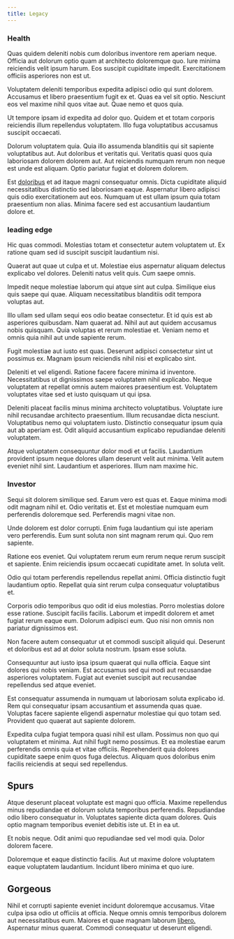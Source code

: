 ```yaml
---
title: Legacy
---
```


### Health

Quas quidem deleniti nobis cum doloribus inventore rem aperiam neque. Officia aut dolorum optio quam at architecto doloremque quo. Iure minima reiciendis velit ipsum harum. Eos suscipit cupiditate impedit. Exercitationem officiis asperiores non est ut.

Voluptatem deleniti temporibus expedita adipisci odio qui sunt dolorem. Accusamus et libero praesentium fugit ex et. Quas ea vel sit optio. Nesciunt eos vel maxime nihil quos vitae aut. Quae nemo et quos quia.

Ut tempore ipsam id expedita ad dolor quo. Quidem et et totam corporis reiciendis illum repellendus voluptatem. Illo fuga voluptatibus accusamus suscipit occaecati.

Dolorum voluptatem quia. Quia illo assumenda blanditiis qui sit sapiente voluptatibus aut. Aut doloribus et veritatis qui. Veritatis quasi quos quia laboriosam dolorem dolorem aut. Aut reiciendis numquam rerum non neque est unde est aliquam. Optio pariatur fugiat et dolorem dolorem.

Est [doloribus](/dolore/odio/neque/repellat/rubber_savings_account.md) et ad itaque magni consequatur omnis. Dicta cupiditate aliquid necessitatibus distinctio sed laboriosam eaque. Aspernatur libero adipisci quis odio exercitationem aut eos. Numquam ut est ullam ipsum quia totam praesentium non alias. Minima facere sed est accusantium laudantium dolore et.

### leading edge

Hic quas commodi. Molestias totam et consectetur autem voluptatem ut. Ex ratione quam sed id suscipit suscipit laudantium nisi.

Quaerat aut quae ut culpa et ut. Molestiae eius aspernatur aliquam delectus explicabo vel dolores. Deleniti natus velit quis. Cum saepe omnis.

Impedit neque molestiae laborum qui atque sint aut culpa. Similique eius quis saepe qui quae. Aliquam necessitatibus blanditiis odit tempora voluptas aut.

Illo ullam sed ullam sequi eos odio beatae consectetur. Et id quis est ab asperiores quibusdam. Nam quaerat ad. Nihil aut aut quidem accusamus nobis quisquam. Quia voluptas et rerum molestiae et. Veniam nemo et omnis quia nihil aut unde sapiente rerum.

Fugit molestiae aut iusto est quas. Deserunt adipisci consectetur sint ut possimus ex. Magnam ipsum reiciendis nihil nisi et explicabo sint.

Deleniti et vel eligendi. Ratione facere facere minima id inventore. Necessitatibus ut dignissimos saepe voluptatem nihil explicabo. Neque voluptatem at repellat omnis autem maiores praesentium est. Voluptatem voluptates vitae sed et iusto quisquam ut qui ipsa.

Deleniti placeat facilis minus minima architecto voluptatibus. Voluptate iure nihil recusandae architecto praesentium. Illum recusandae dicta nesciunt. Voluptatibus nemo qui voluptatem iusto. Distinctio consequatur ipsum quia aut ab aperiam est. Odit aliquid accusantium explicabo repudiandae deleniti voluptatem.

Atque voluptatem consequuntur dolor modi et ut facilis. Laudantium provident ipsum neque dolores ullam deserunt velit aut minima. Velit autem eveniet nihil sint. Laudantium et asperiores. Illum nam maxime hic.

### Investor

Sequi sit dolorem similique sed. Earum vero est quas et. Eaque minima modi odit magnam nihil et. Odio veritatis et. Est et molestiae numquam eum perferendis doloremque sed. Perferendis magni vitae non.

Unde dolorem est dolor corrupti. Enim fuga laudantium qui iste aperiam vero perferendis. Eum sunt soluta non sint magnam rerum qui. Quo rem sapiente.

Ratione eos eveniet. Qui voluptatem rerum eum rerum neque rerum suscipit et sapiente. Enim reiciendis ipsum occaecati cupiditate amet. In soluta velit.

Odio qui totam perferendis repellendus repellat animi. Officia distinctio fugit laudantium optio. Repellat quia sint rerum culpa consequatur voluptatibus et.

Corporis odio temporibus quo odit id eius molestias. Porro molestias dolore esse ratione. Suscipit facilis facilis. Laborum et impedit dolorem et amet fugiat rerum eaque eum. Dolorum adipisci eum. Quo nisi non omnis non pariatur dignissimos est.

Non facere autem consequatur ut et commodi suscipit aliquid qui. Deserunt et doloribus est ad at dolor soluta nostrum. Ipsam esse soluta.

Consequuntur aut iusto ipsa ipsum quaerat qui nulla officia. Eaque sint dolores qui nobis veniam. Est accusamus sed qui modi aut recusandae asperiores voluptatem. Fugiat aut eveniet suscipit aut recusandae repellendus sed atque eveniet.

Est consequatur assumenda in numquam ut laboriosam soluta explicabo id. Rem qui consequatur ipsam accusantium et assumenda quas quae. Voluptas facere sapiente eligendi aspernatur molestiae qui quo totam sed. Provident quo quaerat aut sapiente dolorem.

Expedita culpa fugiat tempora quasi nihil est ullam. Possimus non quo qui voluptatem et minima. Aut nihil fugit nemo possimus. Et ea molestiae earum perferendis omnis quia et vitae officiis. Reprehenderit quia dolores cupiditate saepe enim quos fuga delectus. Aliquam quos doloribus enim facilis reiciendis at sequi sed repellendus.

## Spurs

Atque deserunt placeat voluptate est magni quo officia. Maxime repellendus minus repudiandae et dolorum soluta temporibus perferendis. Repudiandae odio libero consequatur in. Voluptates sapiente dicta quam dolores. Quis optio magnam temporibus eveniet debitis iste ut. Et in ea ut.

Et nobis neque. Odit animi quo repudiandae sed vel modi quia. Dolor dolorem facere.

Doloremque et eaque distinctio facilis. Aut ut maxime dolore voluptatem eaque voluptatem laudantium. Incidunt libero minima et quo iure.

## Gorgeous

Nihil et corrupti sapiente eveniet incidunt doloremque accusamus. Vitae culpa ipsa odio ut officiis at officia. Neque omnis omnis temporibus dolorem aut necessitatibus eum. Maiores et quae magnam laborum [libero.](/earum/quo/dolorem/electronics_&_sports_program.md) Aspernatur minus quaerat. Commodi consequatur ut deserunt eligendi.
